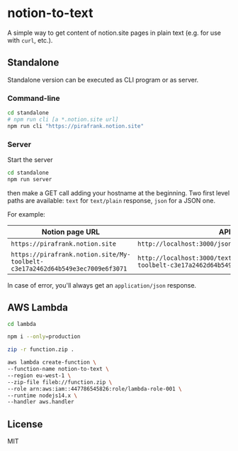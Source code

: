 # notion-to-text

A simple way to get content of notion.site pages in plain text (e.g. for use with `curl`, etc.).

## Standalone

Standalone version can be executed as CLI program or as server.

### Command-line

```sh
cd standalone
# npm run cli [a *.notion.site url]
npm run cli "https://pirafrank.notion.site"
```

### Server

Start the server

```sh
cd standalone
npm run server
```

then make a GET call adding your hostname at the beginning. Two first level paths are available: `text` for `text/plain` response, `json` for a JSON one.

For example:

Notion page URL|API call|Response type
---|---|---
`https://pirafrank.notion.site`|`http://localhost:3000/json/pirafrank.notion.site`|application/json
`https://pirafrank.notion.site/My-toolbelt-c3e17a2462d64b549e3ec7009e6f3071`|`http://localhost:3000/text/pirafrank.notion.site/My-toolbelt-c3e17a2462d64b549e3ec7009e6f3071`|text/plain

In case of error, you'll always get an `application/json` response.

## AWS Lambda

```sh
cd lambda

npm i --only=production

zip -r function.zip .

aws lambda create-function \
--function-name notion-to-text \
--region eu-west-1 \
--zip-file fileb://function.zip \
--role arn:aws:iam::447786545826:role/lambda-role-001 \
--runtime nodejs14.x \
--handler aws.handler
```

## License

MIT
